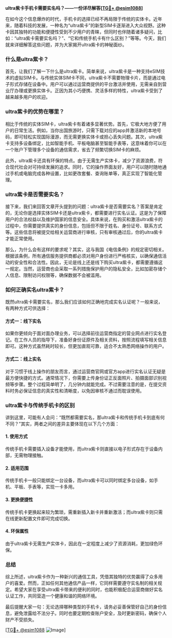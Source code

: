 **ultra紫卡手机卡需要实名吗？——一份详尽解答[[TG💪+ @esim1088](https://t.me/s/esim1088)]**

在如今这个信息爆炸的时代，手机卡的选择已经不再局限于传统的实体卡。近年来，随着科技的发展，一种名为“ultra紫卡”的新型SIM卡逐渐进入大众视野。这种卡因其独特的功能和便捷性受到不少用户的青睐，但同时也伴随着诸多疑问，比如：“ultra紫卡需要实名吗？”、“它和传统手机卡有什么区别？”等等。今天，我们就来详细解答这些问题，并为大家揭开ultra紫卡的神秘面纱。

### 什么是ultra紫卡？

首先，让我们了解一下什么是ultra紫卡。简单来说，ultra紫卡是一种支持eSIM技术的虚拟SIM卡。与传统实体SIM卡不同，ultra紫卡不需要物理卡片，而是通过电子形式存储在设备中。用户可以通过运营商提供的平台激活并使用，无需亲自到营业厅办理或更换实体卡。正因为其小巧便携、灵活多样的特性，ultra紫卡受到了越来越多用户的欢迎。

### ultra紫卡的优势在哪里？

相比于传统的实体SIM卡，ultra紫卡有着诸多显著优势。首先，它极大地方便了用户的日常生活。例如，当你出国旅游时，只需下载对应的app并激活新的本地号码，即可轻松实现国际漫游，而无需更换实体卡或担心丢失问题。其次，ultra紫卡支持多设备绑定，比如智能手机、平板电脑甚至智能手表等，这意味着你可以在一个账户下管理多个设备的通信需求，省去了频繁切换SIM卡的麻烦。

此外，ultra紫卡还具有环保的特点。由于无需生产实体卡，减少了资源浪费，符合现代社会对可持续发展的追求。同时，它的操作界面友好，用户可以随时随地通过手机或电脑完成各种设置，比如更改套餐、查询账单等，真正实现了智能化管理。

### ultra紫卡是否需要实名？

接下来，我们来回答文章开头提到的问题：ultra紫卡是否需要实名？答案是肯定的，无论你是选择实体SIM卡还是ultra紫卡，都需要进行实名认证。这是为了保障用户的合法权益以及维护国家的信息安全。具体来说，在购买和激活ultra紫卡的过程中，你需要提供真实的身份信息，包括但不限于姓名、身份证号、联系方式等。这些信息将被提交给相关运营商进行审核，只有审核通过后，你的ultra紫卡才能正常使用。

那么，为什么会有这样的要求呢？其实，这与我国《电信条例》的规定密切相关。根据该条例，所有通信服务提供商都必须对用户身份进行严格核实，以确保通信活动的安全性和合法性。因此，无论是线上还是线下购买ultra紫卡，都需要遵循这一规定。当然，运营商也会采取一系列措施保护用户的隐私安全，比如加密存储个人信息、限制访问权限等，确保数据不会被滥用。

### 如何正确实名ultra紫卡？

既然ultra紫卡需要实名，那么我们应该如何正确地完成实名认证呢？一般来说，有两种方式可供选择：

#### 方式一：线下实名
如果你更倾向于面对面办理业务，可以选择前往运营商指定的营业网点进行实名登记。在工作人员的指导下，准备好身份证原件及相关资料，按照流程填写相关信息即可。这种方式虽然耗时较长，但更加直观可靠，适合不太熟悉网络操作的用户。

#### 方式二：线上实名
对于习惯于线上操作的朋友而言，通过运营商官网或官方app进行实名认证无疑是最方便快捷的方式。通常情况下，你需要上传身份证正反面照片、拍摄面部识别视频等步骤。整个过程简单明了，几分钟内就能完成。不过需要注意的是，在提交资料时务必保证信息的真实性和清晰度，以免因审核不通过而耽误使用。

### ultra紫卡与传统手机卡的区别

讲到这里，可能有人会问：“既然都需要实名，那ultra紫卡和传统手机卡到底有何不同？”其实，两者之间的差异主要体现在以下几个方面：

#### 1. 使用方式
传统手机卡需要插入设备才能使用，而ultra紫卡则直接以电子形式存在于设备内部，无需物理接触。
#### 2. 适用范围
传统手机卡一般只能绑定一台设备，而ultra紫卡可以同时绑定多台设备，如手机、平板、手表等，实现一卡多用。
#### 3. 更换便捷性
传统手机卡更换起来较为繁琐，需重新插入新卡并重新激活；而ultra紫卡则只需在线更新配置文件即可完成切换。
#### 4. 环保属性
由于ultra紫卡无需生产实体卡，因此在一定程度上减少了资源消耗，更加绿色环保。

### 总结

综上所述，ultra紫卡作为一种新兴的通信工具，凭借其独特的优势赢得了众多用户的喜爱。然而，正如任何其他通信产品一样，它同样需要遵守实名制的相关规定。希望大家在享受ultra紫卡带来的便利的同时，也能积极配合运营商做好实名认证工作，共同营造一个健康和谐的网络环境。

最后提醒大家一句：无论选择哪种类型的手机卡，请务必妥善保管好自己的身份信息，避免泄露给不法分子。同时也要定期检查账户安全，及时更新密码，确保个人财产不受损失。

[[TG💪+ @esim1088](https://t.me/s/esim1088) ![Image](https://i.postimg.cc/4NQfJmqS/Snipaste-2025-05-13-00-14-12.png)]